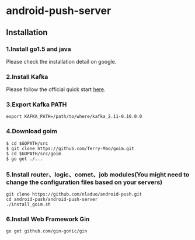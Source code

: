 # android-push-server

## Installation
### 1.Install go1.5 and java
Please check the installation detail on google.
### 2.Install Kafka
Please follow the official quick start [here](http://kafka.apache.org/documentation.html#quickstart).

### 3.Export Kafka PATH
```shell
export KAFKA_PATH=/path/to/where/kafka_2.11-0.10.0.0
```

### 4.Download goim
```shell
$ cd $GOPATH/src
$ git clone https://github.com/Terry-Mao/goim.git
$ cd $GOPATH/src/goim
$ go get ./...
```

### 5.Install router、logic、comet、job modules(You might need to change the configuration files based on your servers)
```shell
git clone https://github.com/nladuo/android-push.git
cd android-push/android-push-server
./install_goim.sh
```

### 6.Install Web Framework Gin
``` shell
go get github.com/gin-gonic/gin
```
